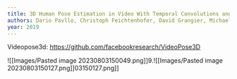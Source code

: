```yaml
---
title: 3D Human Pose Estimation in Video With Temporal Convolutions and Semi-Supervised Training
authors: Dario Pavllo, Christoph Feichtenhofer, David Grangier, Michael Auli
year: 2019
---
```


Videopose3d: https://github.com/facebookresearch/VideoPose3D

![[Images/Pasted image 20230803150049.png]]9.![[Images/Pasted image 20230803150127.png]]03150127.png]]


